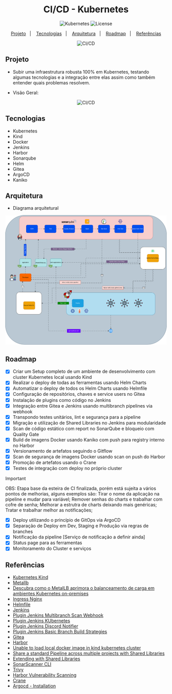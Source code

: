 <h1 align="center"> CI/CD - Kubernetes </h1>

<p align="center">
  <img alt="Kubernetes" src="https://img.shields.io/static/v1?label=Kubernetes&message=Deploy&color=8257E5&labelColor=000000"  />
  <img alt="License" src="https://img.shields.io/static/v1?label=license&message=MIT&color=49AA26&labelColor=000000">
</p>

<p align="center">
  <a href="#projeto">Projeto</a>&nbsp;&nbsp;&nbsp;|&nbsp;&nbsp;&nbsp;
  <a href="#tecnologias">Tecnologias</a>&nbsp;&nbsp;&nbsp;|&nbsp;&nbsp;&nbsp;
  <a href="#arquitetura">Arquitetura</a>&nbsp;&nbsp;&nbsp;|&nbsp;&nbsp;&nbsp;
  <a href="#roadmap">Roadmap</a>&nbsp;&nbsp;&nbsp;|&nbsp;&nbsp;&nbsp;
  <a href="#referências">Referências</a>
</p>

<p align="center">
  <img alt="CI/CD" src="images/stages.svg">
</p>

## Projeto

- Subir uma infraestrutura robusta 100% em Kubernetes, testando algumas tecnologias e a integração entre elas assim como também entender quais problemas resolvem. 

- Visão Geral:

<p align="center">
  <img alt="CI/CD" src="images/pipeline.svg">
</p>


## Tecnologias

- Kubernetes
- Kind
- Docker
- Jenkins
- Harbor
- Sonarqube
- Helm
- Gitea
- ArgoCD
- Kaniko

## Arquitetura

- Diagrama arquitetural

<p align="center">
  <img alt="CI/CD" src="images/cicd-kubernetes.svg">
</p>


## Roadmap

- [x] Criar um Setup completo de um ambiente de desenvolvimento com cluster Kubernetes local usando Kind 
- [x] Realizar o deploy de todas as ferramentas usando Helm Charts
- [x] Automatizar o deploy de todos os Helm Charts usando Helmfile
- [x] Configuração de repositórios, chaves e service users no Gitea
- [x] Instalação de plugins como código no Jenkins
- [x] Integração entre Gitea e Jenkins usando multibranch pipelines via webhook
- [x] Transpondo testes unitários, lint e segurança para a pipeline
- [x] Migração e utilização de Shared Libraries no Jenkins para modularidade
- [x] Scan de código estático com report no SonarQube e bloqueio com Quality Gate
- [x] Build de imagens Docker usando Kaniko com push para registry interno no Harbor
- [x] Versionamento de artefatos seguindo o Gitflow
- [x] Scan de segurança de imagens Docker usando scan on push do Harbor
- [x] Promoção de artefatos usando o Crane
- [x] Testes de integração com deploy no próprio cluster

> [!IMPORTANT]  
> OBS: Etapa base da esteira de CI finalizada, porém está sujeita a vários pontos de melhorias, alguns exemplos são:
> Tirar o nome da aplicação na pipeline e mudar para variável;
> Remover senhas do charts e trabalhar com cofre de senha;
> Melhorar a estrutra de charts deixando mais genéricas;
> Tratar e trabalhar melhor as notificações;

- [x] Deploy utilizando o princípio de GitOps via ArgoCD
- [x] Separação de Deploy em Dev, Staging e Produção via regras de branches
- [x] Notificação da pipeline [Serviço de notificação a definir ainda]
- [x] Status page para as ferramentas
- [x] Monitoramento do Cluster e serviços

## Referências

- [Kubernetes Kind](https://kind.sigs.k8s.io/)
- [Metallb](https://metallb.io/)
- [Descubra como o MetalLB aprimora o balanceamento de carga em ambientes Kubernetes on-premises](https://blog.4linux.com.br/instalando-e-configurando-o-metallb-em-um-ambiente-on-premises/)
- [Ingress Nginx](https://github.com/kubernetes/ingress-nginx)
- [Helmfile](https://helmfile.readthedocs.io/en/latest/#installation)
- [Jenkins](https://www.jenkins.io/doc/)
- [Plugin Jenkins Multibranch Scan Webhook](https://plugins.jenkins.io/multibranch-scan-webhook-trigger/)
- [Plugin Jenkins KUbernetes](https://plugins.jenkins.io/kubernetes/)
- [Plugin Jenkins Discord Notifier](https://plugins.jenkins.io/discord-notifier/)
- [Plugin Jenkins Basic Branch Build Strategies](https://plugins.jenkins.io/basic-branch-build-strategies/)
- [Gitea](https://gitea.com/gitea/helm-chart)
- [Harbor](https://goharbor.io/docs/2.4.0/)
- [Unable to load local docker image in kind kubernetes cluster](https://stackoverflow.com/questions/73962956/unable-to-load-local-docker-image-in-kind-kubernetes-cluster)
- [Share a standard Pipeline across multiple projects with Shared Libraries](https://www.jenkins.io/blog/2017/10/02/pipeline-templates-with-shared-libraries/)
- [Extending with Shared Libraries](https://www.jenkins.io/doc/book/pipeline/shared-libraries/)
- [SonarScanner CLI](https://docs.sonarsource.com/sonarqube-server/10.8/analyzing-source-code/scanners/sonarscanner/)
- [Trivy](https://github.com/aquasecurity/trivy)
- [Harbor Vulnerability Scanning](https://goharbor.io/docs/2.0.0/administration/vulnerability-scanning/)
- [Crane](https://github.com/google/go-containerregistry/blob/main/cmd/crane/doc/crane.md)
- [Argocd - Installation](https://argo-cd.readthedocs.io/en/stable/cli_installation/)